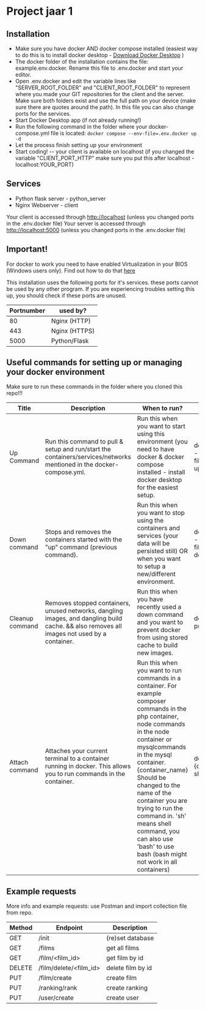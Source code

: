 # Project jaar 1


## Installation
- Make sure you have docker AND docker compose installed (easiest way to do this is to install docker desktop - [Download Docker Desktop](https://www.docker.com/products/docker-desktop) )
- The docker folder of the installation contains the file: example.env.docker. Rename this file to .env.docker and start your editor.
- Open .env.docker and edit the variable lines like "SERVER_ROOT_FOLDER" and "CLIENT_ROOT_FOLDER" to represent where you made your GIT repositories for the client and the server. Make sure both folders exist and use the full path on your device (make sure there are quotes around the path). In this file you can also change ports for the services.
- Start Docker Desktop app (if not already running!)
- Run the following command in the folder where your docker-compose.yml file is located: `docker compose --env-file=.env.docker up -d`
- Let the process finish setting up your environment
- Start coding!
-- your client is available on localhost (if you changed the variable "CLIENT_PORT_HTTP" make sure you put this after localhost - localhost:YOUR_PORT)

## Services
- Python flask server - python_server
- Nginx Webserver - client

Your client is accessed through [http://localhost](http://localhost) (unless you changed ports in the .env.docker file)
Your server is accessed through [http://localhost:5000](http://localhost:5000) (unless you changed ports in the .env.docker file)

## Important!
For docker to work you need to have enabled Virtualization in your BIOS (Windows users only). Find out how to do that [here](https://bce.berkeley.edu/enabling-virtualization-in-your-pc-bios.html)

This installation uses the following ports for it's services. these ports cannot be used by any other program. If you are experiencing troubles setting this up, you should check if these ports are unused. 

| Portnumber | used by? |
|---|---|
| 80 | Nginx (HTTP) |
| 443 | Nginx (HTTPS) |
| 5000 | Python/Flask |


## Useful commands for setting up or managing your docker environment
Make sure to run these commands in the folder where you cloned this repo!!!

|  Title | Description  | When to run?  |  Command |
|---|---|---|---|
| Up Command  | Run this command to pull & setup and run/start the containers/services/networks mentioned in the docker-compose.yml. | Run this when you want to start using this environment (you need to have docker & docker compose installed - install docker desktop for the easiest setup. | docker compose --env-file=.env.docker up -d |
| Down command | Stops and removes the containers started with the "up" command (previous command). | Run this when you want to stop using the containers and services (your data will be persisted still) OR when you want to setup a new/different environment. | docker compose --env-file=.env.docker down |
| Cleanup command | Removes stopped containers, unused networks, dangling images, and dangling build cache. && also removes all images not used by a container. | Run this when you have recently used a down command and you want to prevent docker from using stored cache to build new images. | docker image prune -a |
| Attach command | Attaches your current terminal to a container running in docker. This allows you to run commands in the container. | Run this when you want to run commands in a container. For example composer commands in the php container, node commands in the node container or mysqlcommands in the mysql container. {container_name} Should be changed to the name of the container you are trying to run the command in. 'sh' means shell command, you can also use 'bash' to use bash (bash might not work in all containers) | docker exec -it {container_name} sh |


## Example requests
More info and example requests: use Postman and import collection file from repo.

| Method | Endpoint | Description       |
|--------|--|-------------------|
| GET    | /init | (re)set database  |
| GET    | /films | get all films     |
| GET    | /film/<film_id> | get film by id    |
| DELETE | /film/delete/<film_id> | delete film by id |
| PUT    | /film/create | create film       |
| PUT    | /ranking/rank | create ranking |
| PUT    | /user/create | create user      |

